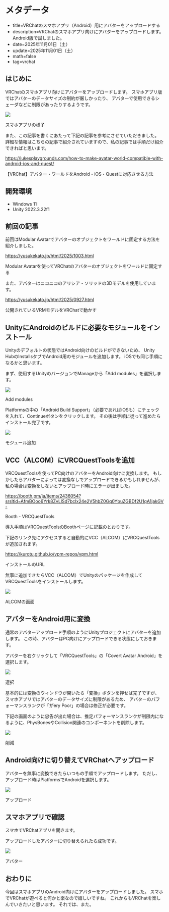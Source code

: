 # メタデータ
- title=VRChatのスマホアプリ（Android）用にアバターをアップロードする
- description=VRChatのスマホアプリ向けにアバターをアップロードします。Android版で試しました。
- date=2025年11月01日（土）
- update=2025年11月01日（土）
- math=false
- tag=vrchat

## はじめに

VRChatのスマホアプリ向けにアバターをアップロードします。
スマホアプリ版ではアバターのデータサイズの制約が厳しかったり、
アバターで使用できるシェーダなどに制限があったりするようです。

![](../../images/2025/20251101_07.png)

スマホアプリの様子

また、この記事を書くにあたって下記の記事を参考にさせていただきました。
詳細な情報はこちらの記事で紹介されていますので、私の記事では手順だけ紹介できればと思います。

https://lukesplaygrounds.com/how-to-make-avatar-world-compatible-with-android-ios-and-quest/

【VRChat】アバター・ワールドをAndroid・iOS・Questに対応させる方法

## 開発環境

- Windows 11
- Unity 2022.3.22f1

## 前回の記事

前回はModular Avatarでアバターのオブジェクトをワールドに固定する方法を紹介しました。

https://yusukekato.jp/html/2025/1003.html

Modular Avatarを使ってVRChatのアバターのオブジェクトをワールドに固定する

また、アバターはニコニコのアリシア・ソリッドの3Dモデルを使用しています。

https://yusukekato.jp/html/2025/0927.html

公開されているVRMモデルをVRChatで動かす

## UnityにAndroidのビルドに必要なモジュールをインストール

Unityのデフォルトの状態ではAndroid向けのビルドができないため、
Unity HubのInstallsタブでAndroid用のモジュールを追加します。
iOSでも同じ手順になるかと思います。

まず、使用するUnityのバージョンでManageから「Add modules」を選択します。

![](../../images/2025/20251101_01.png)

Add modules

Platformsの中の「Android Build Support」（必要であればiOSも）にチェックを入れて、Continueボタンをクリックします。
その後は手順に従って進めたらインストール完了です。

![](../../images/2025/20251101_02.png)

モジュール追加

## VCC（ALCOM）にVRCQuestToolsを追加

VRCQuestToolsを使ってPC向けのアバターをAndroid向けに変換します。
もしかしたらアバターによっては変換なしでアップロードできるかもしれませんが、
私の場合は変換をしないとアップロード時にエラーが出ました。

https://booth.pm/ja/items/2436054?srsltid=AfmBOoo6Yrk8ZvLlSd7bcIx24e2V5hbZ0Gq0YbuZGBDf2U1qA1jakGV-

Booth - VRCQuestTools

導入手順はVRCQuestToolsのBoothページに記載のとおりです。

下記のリンク先にアクセスすると自動的にVCC（ALCOM）にVRCQuestToolsが追加されます。

https://kurotu.github.io/vpm-repos/vpm.html

インストールのURL

無事に追加できたらVCC（ALCOM）でUnityのパッケージを作成してVRCQuestToolsをインストールします。

![](../../images/2025/20251101_03.png)

ALCOMの画面

## アバターをAndroid用に変換

通常のアバターアップロード手順のようにUnityプロジェクトにアバターを追加します。
この時、アバターはPC向けにアップロードできる状態にしておきます。

アバターを右クリックして「VRCQuestTools」の「Covert Avatar Android」を選択します。

![](../../images/2025/20251101_04.png)

選択

基本的には変換のウィンドウが開いたら「変換」ボタンを押せば完了ですが、
スマホアプリではアバターのデータサイズに制限があるため、
アバターのパフォーマンスランクが「がery Poor」の場合は修正が必要です。

下記の画面のように忠告が出た場合は、推定パフォーマンスランクが制限内になるように、PhysBonesやCollision関連のコンポーネントを削除します。

![](../../images/2025/20251101_05.png)

削減

## Android向けに切り替えてVRChatへアップロード

アバターを無事に変換できたらいつもの手順でアップロードします。
ただし、アップロード時はPlatformsでAndroidを選択します。

![](../../images/2025/20251101_06.png)

アップロード

## スマホアプリで確認

スマホでVRChatアプリを開きます。

アップロードしたアバターに切り替えられたら成功です。

![](../../images/2025/20251101_07.png)

アバター

## おわりに

今回はスマホアプリのAndroid向けにアバターをアップロードしました。
スマホでVRChatが遊べると何かと楽なので嬉しいですね。
これからもVRChatを楽しんでいきたいと思います。
それでは、また。